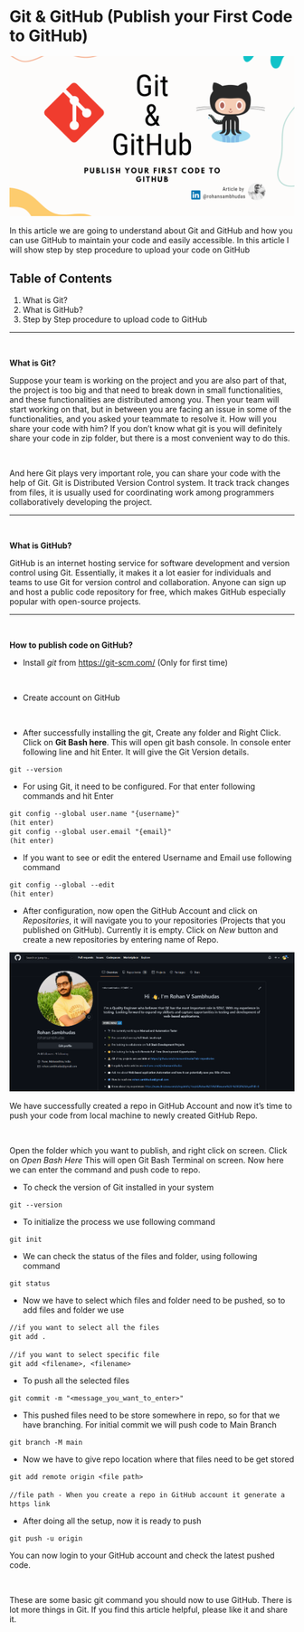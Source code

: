 # Git & GitHub (Publish your First Code to GitHub)

![git_hub_result](./Assets/Cover%20Image%20(Git%20%26%20GitHub).png)

In this article we are going to understand about Git and GitHub and how you can use GitHub to maintain your code and easily accessible. In this article I will show step by step procedure to upload your code on GitHub

## Table of Contents
1. What is Git?
2. What is GitHub?
3. Step by Step procedure to upload code to GitHub

****
<br/>

**What is Git?**
<br/>

Suppose your team is working on the project and you are also part of that, the project is too big and that need to break down in small functionalities, and these functionalities are distributed among you. Then your team will start working on that, but in between you are facing an issue in some of the functionalities, and you asked your teammate to resolve it. How will you share your code with him? If you don’t know what git is you will definitely share your code in zip folder, but there is a most convenient way to do this.

<br/>

And here Git plays very important role, you can share your code with the help of Git. Git is Distributed Version Control system. It track track changes from files, it is usually used for coordinating work among programmers collaboratively developing the project.

****
<br/>

**What is GitHub?**
<br/>

GitHub is an internet hosting service for software development and version control using Git. Essentially, it makes it a lot easier for individuals and teams to use Git for version control and collaboration. Anyone can sign up and host a public code repository for free, which makes GitHub especially popular with open-source projects.

****
<br/>

**How to publish code on GitHub?**
<br/>

- Install _git_ from https://git-scm.com/ (Only for first time)

<br/>

- Create account on GitHub

<br/>

- After successfully installing the git, Create any folder and Right Click. Click on **Git Bash here**. This will open git bash console. In console enter following line and hit Enter. It will give the Git Version details.
```
git --version
```
- For using Git, it need to be configured. For that enter following commands and hit Enter
```
git config --global user.name "{username}"
(hit enter)
git config --global user.email "{email}"
(hit enter)
```
- If you want to see or edit the entered Username and Email use following command
```
git config --global --edit
(hit enter)
```
- After configuration, now open the GitHub Account and click on _Repositories_, it will navigate you to your repositories (Projects that you published on GitHub). Currently it is empty. Click on _New_ button and create a new repositories by entering name of Repo.

![create_new_repo](./Assets/Create%20New%20Repo.gif)

We have successfully created a repo in GitHub Account and now it’s time to push your code from local machine to newly created GitHub Repo.

<br/>

Open the folder which you want to publish, and right click on screen. Click on _Open Bash Here_ This will open Git Bash Terminal on screen. Now here we can enter the command and push code to repo.

- To check the version of Git installed in your system
```
git --version
```
- To initialize the process we use following command
```
git init
```
- We can check the status of the files and folder, using following command
```
git status
```
- Now we have to select which files and folder need to be pushed, so to add files and folder we use
```
//if you want to select all the files
git add .

//if you want to select specific file
git add <filename>, <filename>
```
- To push all the selected files
```
git commit -m "<message_you_want_to_enter>"
```
- This pushed files need to be store somewhere in repo, so for that we have branching. For initial commit we will push code to Main Branch
```
git branch -M main
```
- Now we have to give repo location where that files need to be get stored
```
git add remote origin <file path>

//file path - When you create a repo in GitHub account it generate a https link
```
- After doing all the setup, now it is ready to push
```
git push -u origin
```

You can now login to your GitHub account and check the latest pushed code.

<br/>

These are some basic git command you should now to use GitHub. There is lot more things in Git. If you find this article helpful, please like it and share it.
